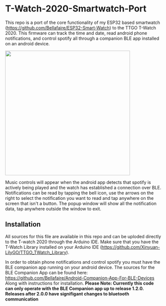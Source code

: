 # T-Watch-2020-Smartwatch-Port
This repo is a port of the core functionality of my ESP32 based smartwatch (https://github.com/Bellafaire/ESP32-Smart-Watch) to the TTGO T-Watch 2020. 
This firmware can track the time and date, read android phone notifications, and control spotify all through a companion BLE app installed on an android device. 

<img src="https://github.com/Bellafaire/T-Watch-2020-Smartwatch-Port/blob/master/Images/basicNotifications.gif?raw=true" height="400px" />

Music controls will appear when the android app detects that spotify is actively being played and the watch has established a connection over BLE.
Notifications can be read by tapping the bell icon, use the arrows on the right to select the notification you want to read and tap anywhere on the screen that isn't a button. 
The popup window will show all the notification data, tap anywhere outside the window to exit. 

## Installation

All sources for this file are available in this repo and can be uploded directly to the T-watch 2020 through the Arduino IDE. 
Make sure that you have the T-Watch Library installed on your Arduino IDE (https://github.com/Xinyuan-LilyGO/TTGO_TWatch_Library). 

In order to obtain phone notifications and control spotify you must have the BLE companion app running on your android device. 
The sources for the BLE Companion App can be found here: https://github.com/Bellafaire/Android-Companion-App-For-BLE-Devices Along with instructions for installation. 
**Please Note: Currently this code can only operate with the BLE Companion app up to release 1.2.0. Releases after 2.0.0 have signifigant changes to bluetooth communication**


